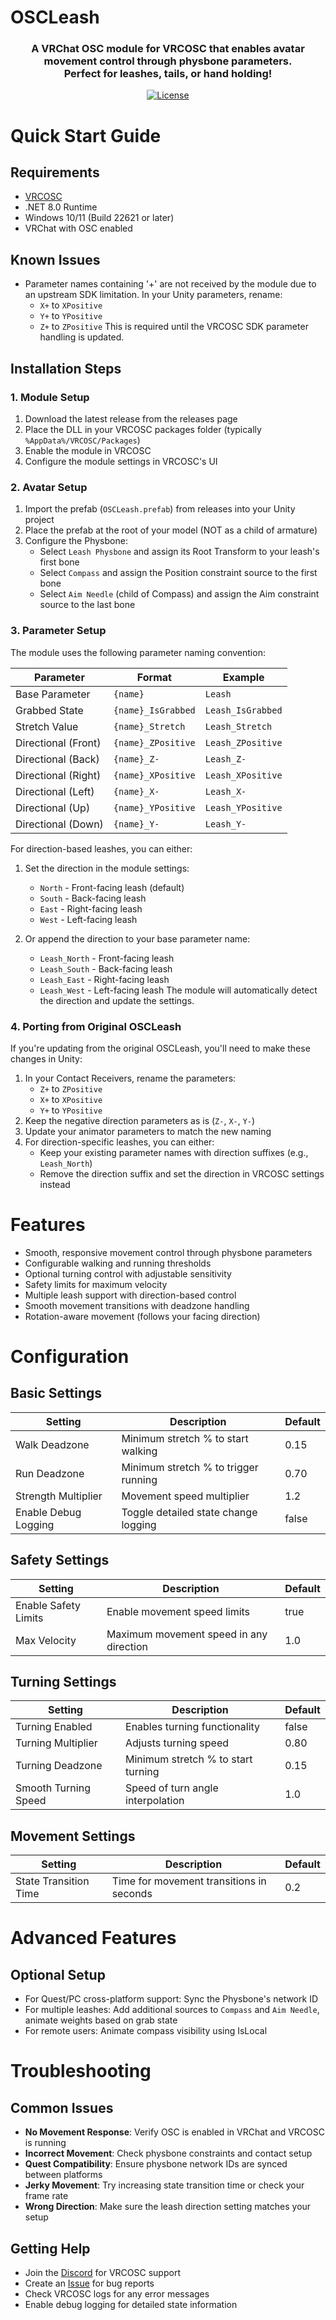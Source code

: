 # OSCLeash

<div align="center">
    <h3>
        A VRChat OSC module for VRCOSC that enables avatar movement control through physbone parameters.<br>
        Perfect for leashes, tails, or hand holding!
    </h3>
    <p>
        <a href="https://github.com/CrookedToe/OSCLeash/blob/main/LICENSE"><img alt="License" src="https://img.shields.io/github/license/ZenithVal/OSCLeash?label=License"></a>
    </p>
</div>

# Quick Start Guide

## Requirements
- [VRCOSC](https://github.com/VolcanicArts/VRCOSC)
- .NET 8.0 Runtime
- Windows 10/11 (Build 22621 or later)
- VRChat with OSC enabled

## Known Issues
- Parameter names containing '+' are not received by the module due to an upstream SDK limitation. In your Unity parameters, rename:
  - `X+` to `XPositive`
  - `Y+` to `YPositive`
  - `Z+` to `ZPositive`
  This is required until the VRCOSC SDK parameter handling is updated.

## Installation Steps

### 1. Module Setup
1. Download the latest release from the releases page
2. Place the DLL in your VRCOSC packages folder (typically `%AppData%/VRCOSC/Packages`)
3. Enable the module in VRCOSC
4. Configure the module settings in VRCOSC's UI

### 2. Avatar Setup
1. Import the prefab (`OSCLeash.prefab`) from releases into your Unity project
2. Place the prefab at the root of your model (NOT as a child of armature)
3. Configure the Physbone:
   - Select `Leash Physbone` and assign its Root Transform to your leash's first bone
   - Select `Compass` and assign the Position constraint source to the first bone
   - Select `Aim Needle` (child of Compass) and assign the Aim constraint source to the last bone

### 3. Parameter Setup
The module uses the following parameter naming convention:

| Parameter | Format | Example |
|-----------|---------|---------|
| Base Parameter | `{name}` | `Leash` |
| Grabbed State | `{name}_IsGrabbed` | `Leash_IsGrabbed` |
| Stretch Value | `{name}_Stretch` | `Leash_Stretch` |
| Directional (Front) | `{name}_ZPositive` | `Leash_ZPositive` |
| Directional (Back) | `{name}_Z-` | `Leash_Z-` |
| Directional (Right) | `{name}_XPositive` | `Leash_XPositive` |
| Directional (Left) | `{name}_X-` | `Leash_X-` |
| Directional (Up) | `{name}_YPositive` | `Leash_YPositive` |
| Directional (Down) | `{name}_Y-` | `Leash_Y-` |

For direction-based leashes, you can either:
1. Set the direction in the module settings:
   - `North` - Front-facing leash (default)
   - `South` - Back-facing leash
   - `East` - Right-facing leash
   - `West` - Left-facing leash

2. Or append the direction to your base parameter name:
   - `Leash_North` - Front-facing leash
   - `Leash_South` - Back-facing leash
   - `Leash_East` - Right-facing leash
   - `Leash_West` - Left-facing leash
   The module will automatically detect the direction and update the settings.

### 4. Porting from Original OSCLeash
If you're updating from the original OSCLeash, you'll need to make these changes in Unity:
1. In your Contact Receivers, rename the parameters:
   - `Z+` to `ZPositive`
   - `X+` to `XPositive`
   - `Y+` to `YPositive`
2. Keep the negative direction parameters as is (`Z-`, `X-`, `Y-`)
3. Update your animator parameters to match the new naming
4. For direction-specific leashes, you can either:
   - Keep your existing parameter names with direction suffixes (e.g., `Leash_North`)
   - Remove the direction suffix and set the direction in VRCOSC settings instead

# Features
- Smooth, responsive movement control through physbone parameters
- Configurable walking and running thresholds
- Optional turning control with adjustable sensitivity
- Safety limits for maximum velocity
- Multiple leash support with direction-based control
- Smooth movement transitions with deadzone handling
- Rotation-aware movement (follows your facing direction)

# Configuration

## Basic Settings
| Setting | Description | Default |
|---------|-------------|---------|
| Walk Deadzone | Minimum stretch % to start walking | 0.15 |
| Run Deadzone | Minimum stretch % to trigger running | 0.70 |
| Strength Multiplier | Movement speed multiplier | 1.2 |
| Enable Debug Logging | Toggle detailed state change logging | false |

## Safety Settings
| Setting | Description | Default |
|---------|-------------|---------|
| Enable Safety Limits | Enable movement speed limits | true |
| Max Velocity | Maximum movement speed in any direction | 1.0 |

## Turning Settings
| Setting | Description | Default |
|---------|-------------|---------|
| Turning Enabled | Enables turning functionality | false |
| Turning Multiplier | Adjusts turning speed | 0.80 |
| Turning Deadzone | Minimum stretch % to start turning | 0.15 |
| Smooth Turning Speed | Speed of turn angle interpolation | 1.0 |

## Movement Settings
| Setting | Description | Default |
|---------|-------------|---------|
| State Transition Time | Time for movement transitions in seconds | 0.2 |

# Advanced Features

## Optional Setup
- For Quest/PC cross-platform support: Sync the Physbone's network ID
- For multiple leashes: Add additional sources to `Compass` and `Aim Needle`, animate weights based on grab state
- For remote users: Animate compass visibility using IsLocal

# Troubleshooting

## Common Issues
- **No Movement Response**: Verify OSC is enabled in VRChat and VRCOSC is running
- **Incorrect Movement**: Check physbone constraints and contact setup
- **Quest Compatibility**: Ensure physbone network IDs are synced between platforms
- **Jerky Movement**: Try increasing state transition time or check your frame rate
- **Wrong Direction**: Make sure the leash direction setting matches your setup

## Getting Help
- Join the [Discord](https://discord.gg/vrcosc-1000862183963496519) for VRCOSC support
- Create an [Issue](https://github.com/CrookedToe/OSCLeash/issues) for bug reports
- Check VRCOSC logs for any error messages
- Enable debug logging for detailed state information